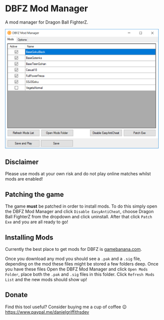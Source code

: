 # DBFZ Mod Manager

A mod manager for Dragon Ball FighterZ.

<img src="screenshot.png" width="500px" />

## Disclaimer

Please use mods at your own risk and do not play online matches whilst mods are enabled!

## Patching the game

The game **must** be patched in order to install mods. 
To do this simply open the DBFZ Mod Manager and click `Disable EasyAntiCheat`, choose Dragon Ball FighterZ from the dropdown and click uninstall. 
After that click `Patch Exe` and you are all ready to go!

## Installing Mods

Currently the best place to get mods for DBFZ is [gamebanana.com](https://gamebanana.com/skins/games/6246).

Once you download any mod you should see a `.pak` and a `.sig` file, depending on the mod these files might be stored a few folders deep. Once you have these files
Open the DBFZ Mod Manager and click `Open Mods Folder`, place both the `.pak` and `.sig` files in this folder. Click `Refresh Mods List` and the new mods should show up! 

## Donate

Find this tool useful? Consider buying me a cup of coffee 😉
https://www.paypal.me/danielgriffithsdev
